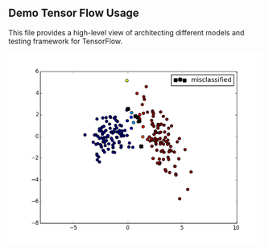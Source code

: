 ## Demo Tensor Flow Usage

This file provides a high-level view of architecting different models and testing framework for TensorFlow.

 
<img src="media/results1.png" width="700">
